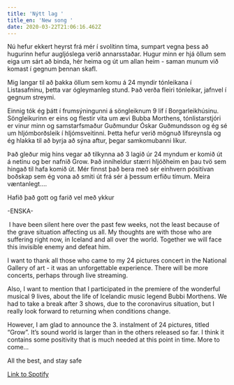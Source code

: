 ```yaml
---
title: 'Nýtt lag '
title_en: 'New song '
date: 2020-03-22T21:06:16.462Z
---
```

Nú hefur ekkert heyrst frá mér í svolítinn tíma, sumpart vegna þess að hugurinn hefur augljóslega verið annarsstaðar. Hugur minn er hjá öllum sem eiga um sárt að binda, hér heima og út um allan heim - saman munum við komast í gegnum þennan skafl.

Mig langar til að þakka öllum sem komu á 24 myndir tónleikana í Listasafninu, þetta var ógleymanleg stund. Það verða fleiri tónleikar, jafnvel í gegnum streymi.

Einnig tók ég þátt í frumsýningunni á söngleiknum 9 líf í Borgarleikhúsinu. Söngleikurinn er eins og flestir vita um ævi Bubba Morthens, tónlistarstjóri er vinur minn og samstarfsmaður Guðmundur Óskar Guðmundsson og ég sé um hljómborðsleik í hljómsveitinni. Þetta hefur verið mögnuð lífsreynsla og ég hlakka til að byrja að sýna aftur, þegar samkomubanni líkur.

Það gleður mig hins vegar að tilkynna að 3 lagið úr 24 myndum er komið út á netinu og ber nafnið Grow. Það inniheldur stærri hljóðheim en þau tvö sem hingað til hafa komið út. Mér finnst það bera með sér einhvern pósitívan boðskap sem ég vona að smiti út frá sér á þessum erfiðu tímum. Meira væntanlegt….

Hafið það gott og farið vel með ykkur

\-ENSKA-

 I have been silent here over the past few weeks, not the least because of the grave situation affecting us all. My thoughts are with those who are suffering right now, in Iceland and all over the world. Together we will face this invisible enemy and defeat him.

I want to thank all those who came to my 24 pictures concert in the National Gallery of art - it was an unforgettable experience. There will be more concerts, perhaps through live streaming.

Also, I want to mention that I participated in the premiere of the wonderful musical 9 lives, about the life of Icelandic music legend Bubbi Morthens. We had to take a break after 3 shows, due to the coronavirus situation, but I really look forward to returning when conditions change.

However, I am glad to announce the 3. instalment of 24 pictures, titled “Grow”. It’s sound world is larger than in the others released so far. I think it contains some positivity that is much needed at this point in time. More to come…

All the best, and stay safe

[Link to Spotify](https://open.spotify.com/album/67qlwg1rDaAWPci3eoKumG?si=aFqLMyEYTmOzxtoroDk-RQ)
